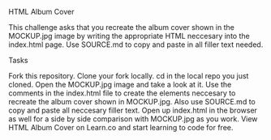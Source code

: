 HTML Album Cover

This challenge asks that you recreate the album cover shown in the MOCKUP.jpg image by writing the appropriate HTML neccesary into the index.html page. Use SOURCE.md to copy and paste in all filler text needed.

Tasks

Fork this repository.
Clone your fork locally.
cd in the local repo you just cloned.
Open the MOCKUP.jpg image and take a look at it.
Use the comments in the index.html file to create the elements neccesary to recreate the album cover shown in MOCKUP.jpg. Also use SOURCE.md to copy and paste all neccesary filler text.
Open up index.html in the browser as well for a side by side comparison with MOCKUP.jpg as you work.
View HTML Album Cover on Learn.co and start learning to code for free.
